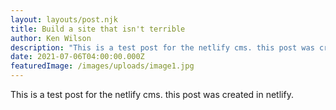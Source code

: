 ```yaml
---
layout: layouts/post.njk
title: Build a site that isn't terrible
author: Ken Wilson
description: "This is a test post for the netlify cms. this post was created in netlify. This is a test post for the netlify cms. this post was created in netlify."
date: 2021-07-06T04:00:00.000Z
featuredImage: /images/uploads/image1.jpg
---
```

This is a test post for the netlify cms. this post was created in netlify.